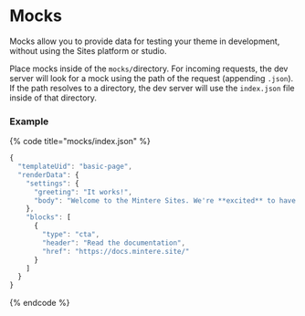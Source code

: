 # Mocks

Mocks allow you to provide data for testing your theme in development, without using the Sites platform or studio.

Place mocks inside of the `mocks/`directory. For incoming requests, the dev server will look for a mock using the path of the request \(appending `.json`\). If the path resolves to a directory, the dev server will use the `index.json` file inside of that directory.

### Example

{% code title="mocks/index.json" %}
```javascript
{
  "templateUid": "basic-page",
  "renderData": {
    "settings": {
      "greeting": "It works!",
      "body": "Welcome to the Mintere Sites. We're **excited** to have you. You'll be deploying a global site in no time."
    },
    "blocks": [
      {
        "type": "cta",
        "header": "Read the documentation",
        "href": "https://docs.mintere.site/"
      }
    ]
  }
}
```
{% endcode %}

